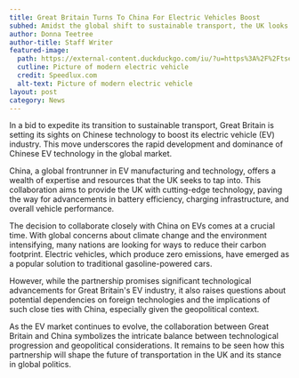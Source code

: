 ```yaml
---
title: Great Britain Turns To China For Electric Vehicles Boost
subhed: Amidst the global shift to sustainable transport, the UK looks towards Chinese technology for an EV boost.
author: Donna Teetree
author-title: Staff Writer
featured-image: 
  path: https://external-content.duckduckgo.com/iu/?u=https%3A%2F%2Ftse2.mm.bing.net%2Fth%3Fid%3DOIP.g5Lp5SXuRyWkMGu91SXuMgHaE8%26pid%3DApi&f=1&ipt=c1d3c532f9d68118465e10bf7cf7ac7f91954a20071526e6d3e0089e9c56e478&ipo=images
  cutline: Picture of modern electric vehicle
  credit: Speedlux.com
  alt-text: Picture of modern electric vehicle
layout: post
category: News
---
```


In a bid to expedite its transition to sustainable transport, Great Britain is setting its sights on Chinese technology to boost its electric vehicle (EV) industry. This move underscores the rapid development and dominance of Chinese EV technology in the global market.

China, a global frontrunner in EV manufacturing and technology, offers a wealth of expertise and resources that the UK seeks to tap into. This collaboration aims to provide the UK with cutting-edge technology, paving the way for advancements in battery efficiency, charging infrastructure, and overall vehicle performance.

The decision to collaborate closely with China on EVs comes at a crucial time. With global concerns about climate change and the environment intensifying, many nations are looking for ways to reduce their carbon footprint. Electric vehicles, which produce zero emissions, have emerged as a popular solution to traditional gasoline-powered cars.

However, while the partnership promises significant technological advancements for Great Britain's EV industry, it also raises questions about potential dependencies on foreign technologies and the implications of such close ties with China, especially given the geopolitical context.

As the EV market continues to evolve, the collaboration between Great Britain and China symbolizes the intricate balance between technological progression and geopolitical considerations. It remains to be seen how this partnership will shape the future of transportation in the UK and its stance in global politics.
